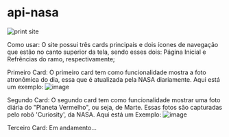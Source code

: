 # api-nasa
![print site](https://github.com/vitorkolle/api-nasa/assets/123905283/eadf68be-22cf-4fd5-8c7f-a49ffd7b9be9)


Como usar:
O site possui três cards principais e dois ícones de navegação que estão no canto superior da tela, sendo esses dois: Página Inicial e Refrências do ramo, respectivamente;


Primeiro Card:
O primeiro card tem como funcionalidade mostra a foto atronômica do dia, essa que é atualizada pela NASA diariamente. Aqui está um exemplo:
![image](https://github.com/vitorkolle/api-nasa/assets/123905283/e78840bb-75f3-4c69-bcca-85b2ddf28d73)


Segundo Card: 
O segundo card tem como funcionalidade mostrar uma foto diária do "Planeta Vermelho", ou seja, de Marte. Essas fotos são capturadas pelo robô 'Curiosity', da NASA. Aqui está um Exemplo:
![image](https://github.com/vitorkolle/api-nasa/assets/123905283/822cbb10-bd46-4e87-9041-312f317826ee)


Terceiro Card:
Em andamento...




